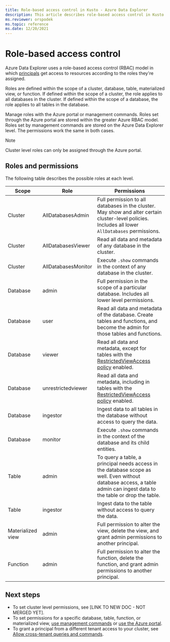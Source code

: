 ```yaml
---
title: Role-based access control in Kusto - Azure Data Explorer
description: This article describes role-based access control in Kusto in Azure Data Explorer.
ms.reviewer: orspodek
ms.topic: reference
ms.date: 12/20/2021
---
```

# Role-based access control

Azure Data Explorer uses a role-based access control (RBAC) model in which [principals](principals-and-identity-providers.md) get access to resources according to the roles they're assigned.

Roles are defined within the scope of a cluster, database, table, materialized view, or function. If defined within the scope of a cluster, the role applies to all databases in the cluster. If defined within the scope of a database, the role applies to all tables in the database.

Manage roles with the Azure portal or management commands. Roles set through the Azure portal are stored within the greater Azure RBAC model. Roles set by management commands are stored on the Azure Data Explorer level. The permissions work the same in both cases.

> [!NOTE]
> Cluster level roles can only be assigned through the Azure portal.

## Roles and permissions

The following table describes the possible roles at each level.

|Scope|Role|Permissions|
|---|---|---|
|Cluster|AllDatabasesAdmin |Full permission to all databases in the cluster. May show and alter certain cluster-level policies. Includes all lower `AllDatabases` permissions. |
|Cluster|AllDatabasesViewer |Read all data and metadata of any database in the cluster. |
|Cluster|AllDatabasesMonitor |Execute `.show` commands in the context of any database in the cluster.|
|Database|admin|Full permission in the scope of a particular database. Includes all lower level permissions.  |
|Database|user|Read all data and metadata of the database. Create tables and functions, and become the admin for those tables and functions.|
|Database|viewer |Read all data and metadata, except for tables with the [RestrictedViewAccess policy](../show-table-restricted-view-access-policy-command.md) enabled. |
|Database|unrestrictedviewer |Read all data and metadata, including in tables with the [RestrictedViewAccess policy](../show-table-restricted-view-access-policy-command.md) enabled. |
|Database|ingestor |Ingest data to all tables in the database without access to query the data. |
|Database|monitor |Execute `.show` commands in the context of the database and its child entities.  |
|Table| admin | To query a table, a principal needs access in the database scope as well. Even without database access, a table admin can ingest data to the table or drop the table.|
|Table|ingestor |Ingest data to the table without access to query the data. |
|Materialized view|admin |Full permission to alter the view, delete the view, and grant admin permissions to another principal. |
|Function|admin |Full permission to alter the function, delete the function, and grant admin permissions to another principal. |

## Next steps

* To set cluster level permissions, see [LINK TO NEW DOC - NOT MERGED YET].
* To set permissions for a specific database, table, function, or materialized view, [use management commands](../security-roles.md#commands-overview) or [use the Azure portal](../../../manage-database-permissions.md).
* To grant a principal from a different tenant access to your cluster, see [Allow cross-tenant queries and commands](../../../cross-tenant-query-and-commands.md).
